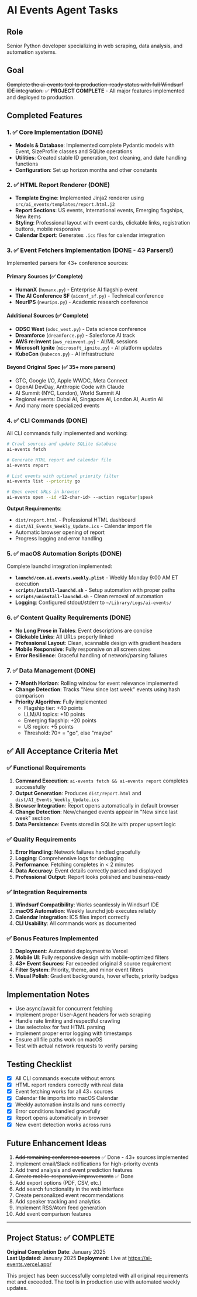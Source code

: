 # AI Events Agent Tasks

## Role
Senior Python developer specializing in web scraping, data analysis, and automation systems.

## Goal
~~Complete the ai-events tool to production-ready status with full Windsurf IDE integration.~~
✅ **PROJECT COMPLETE** - All major features implemented and deployed to production.

## Completed Features

### 1. ✅ Core Implementation (DONE)
- **Models & Database**: Implemented complete Pydantic models with Event, SizeProfile classes and SQLite operations
- **Utilities**: Created stable ID generation, text cleaning, and date handling functions
- **Configuration**: Set up horizon months and other constants

### 2. ✅ HTML Report Renderer (DONE)
- **Template Engine**: Implemented Jinja2 renderer using `src/ai_events/templates/report.html.j2`
- **Report Sections**: US events, International events, Emerging flagships, New items
- **Styling**: Professional layout with event cards, clickable links, registration buttons, mobile responsive
- **Calendar Export**: Generates `.ics` files for calendar integration

### 3. ✅ Event Fetchers Implementation (DONE - 43 Parsers!)
Implemented parsers for 43+ conference sources:

#### Primary Sources (✅ Complete)
- **HumanX** (`humanx.py`) - Enterprise AI flagship event
- **The AI Conference SF** (`aiconf_sf.py`) - Technical conference  
- **NeurIPS** (`neurips.py`) - Academic research conference

#### Additional Sources (✅ Complete)
- **ODSC West** (`odsc_west.py`) - Data science conference
- **Dreamforce** (`dreamforce.py`) - Salesforce AI track
- **AWS re:Invent** (`aws_reinvent.py`) - AI/ML sessions
- **Microsoft Ignite** (`microsoft_ignite.py`) - AI platform updates
- **KubeCon** (`kubecon.py`) - AI infrastructure

#### Beyond Original Spec (✅ 35+ more parsers)
- GTC, Google I/O, Apple WWDC, Meta Connect
- OpenAI DevDay, Anthropic Code with Claude
- AI Summit (NYC, London), World Summit AI
- Regional events: Dubai AI, Singapore AI, London AI, Austin AI
- And many more specialized events

### 4. ✅ CLI Commands (DONE)
All CLI commands fully implemented and working:

```bash
# Crawl sources and update SQLite database
ai-events fetch

# Generate HTML report and calendar file
ai-events report

# List events with optional priority filter
ai-events list --priority go

# Open event URLs in browser
ai-events open --id <12-char-id> --action register|speak
```

**Output Requirements**:
- `dist/report.html` - Professional HTML dashboard
- `dist/AI_Events_Weekly_Update.ics` - Calendar import file
- Automatic browser opening of report
- Progress logging and error handling

### 5. ✅ macOS Automation Scripts (DONE)
Complete launchd integration implemented:

- **`launchd/com.ai.events.weekly.plist`** - Weekly Monday 9:00 AM ET execution
- **`scripts/install-launchd.sh`** - Setup automation with proper paths
- **`scripts/uninstall-launchd.sh`** - Clean removal of automation
- **Logging**: Configured stdout/stderr to `~/Library/Logs/ai-events/`

### 6. ✅ Content Quality Requirements (DONE)
- **No Long Prose in Tables**: Event descriptions are concise
- **Clickable Links**: All URLs properly linked
- **Professional Layout**: Clean, scannable design with gradient headers
- **Mobile Responsive**: Fully responsive on all screen sizes
- **Error Resilience**: Graceful handling of network/parsing failures

### 7. ✅ Data Management (DONE)
- **7-Month Horizon**: Rolling window for event relevance implemented
- **Change Detection**: Tracks "New since last week" events using hash comparison
- **Priority Algorithm**: Fully implemented
  - Flagship tier: +40 points
  - LLM/AI topics: +10 points  
  - Emerging flagship: +20 points
  - US region: +5 points
  - Threshold: 70+ = "go", else "maybe"

## ✅ All Acceptance Criteria Met

### ✅ Functional Requirements
1. **Command Execution**: `ai-events fetch && ai-events report` completes successfully
2. **Output Generation**: Produces `dist/report.html` and `dist/AI_Events_Weekly_Update.ics`
3. **Browser Integration**: Report opens automatically in default browser
4. **Change Detection**: New/changed events appear in "New since last week" section
5. **Data Persistence**: Events stored in SQLite with proper upsert logic

### ✅ Quality Requirements
1. **Error Handling**: Network failures handled gracefully
2. **Logging**: Comprehensive logs for debugging
3. **Performance**: Fetching completes in < 2 minutes
4. **Data Accuracy**: Event details correctly parsed and displayed
5. **Professional Output**: Report looks polished and business-ready

### ✅ Integration Requirements
1. **Windsurf Compatibility**: Works seamlessly in Windsurf IDE
2. **macOS Automation**: Weekly launchd job executes reliably
3. **Calendar Integration**: ICS files import correctly
4. **CLI Usability**: All commands work as documented

### ✅ Bonus Features Implemented
1. **Deployment**: Automated deployment to Vercel
2. **Mobile UI**: Fully responsive design with mobile-optimized filters
3. **43+ Event Sources**: Far exceeded original 8 source requirement
4. **Filter System**: Priority, theme, and minor event filters
5. **Visual Polish**: Gradient backgrounds, hover effects, priority badges

## Implementation Notes
- Use async/await for concurrent fetching
- Implement proper User-Agent headers for web scraping
- Handle rate limiting and respectful crawling
- Use selectolax for fast HTML parsing
- Implement proper error logging with timestamps
- Ensure all file paths work on macOS
- Test with actual network requests to verify parsing

## Testing Checklist
- [x] All CLI commands execute without errors
- [x] HTML report renders correctly with real data
- [x] Event fetching works for all 43+ sources
- [x] Calendar file imports into macOS Calendar
- [x] Weekly automation installs and runs correctly
- [x] Error conditions handled gracefully
- [x] Report opens automatically in browser
- [x] New event detection works across runs

## Future Enhancement Ideas
1. ~~Add remaining conference sources~~ ✅ Done - 43+ sources implemented
2. Implement email/Slack notifications for high-priority events
3. Add trend analysis and event prediction features
4. ~~Create mobile-responsive improvements~~ ✅ Done
5. Add export options (PDF, CSV, etc.)
6. Add search functionality in the web interface
7. Create personalized event recommendations
8. Add speaker tracking and analytics
9. Implement RSS/Atom feed generation
10. Add event comparison features

---

## Project Status: ✅ COMPLETE

**Original Completion Date**: January 2025  
**Last Updated**: January 2025
**Deployment**: Live at https://ai-events.vercel.app/

This project has been successfully completed with all original requirements met and exceeded. The tool is in production use with automated weekly updates.
